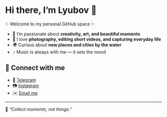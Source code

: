 # Hi there, I’m Lyubov 👋

✨ Welcome to my personal GitHub space ✨  

- 🌸 I’m passionate about **creativity, art, and beautiful moments**  
- 📸 I love **photography, editing short videos, and capturing everyday life**  
- 🌍 Curious about **new places and cities by the water**  
- 🎶 Music is always with me — it sets the mood  

## 🔗 Connect with me
- 💬 [Telegram](https://t.me/username)  
- 📷 [Instagram](https://instagram.com/username)  
- ✉️ [Email me](mailto:hello@example.com)  

---

🌱 *“Collect moments, not things.”*
